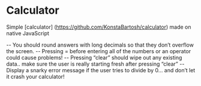 # Calculator

Simple [calculator] (https://github.com/KonstaBartosh/calculator)  made on native JavaScript

*--* You should round answers with long decimals so that they don’t overflow the screen.
*--* Pressing = before entering all of the numbers or an operator could cause problems!
*--* Pressing “clear” should wipe out any existing data.. make sure the user is really starting fresh after pressing “clear”
*--* Display a snarky error message if the user tries to divide by 0… and don’t let it crash your calculator!
